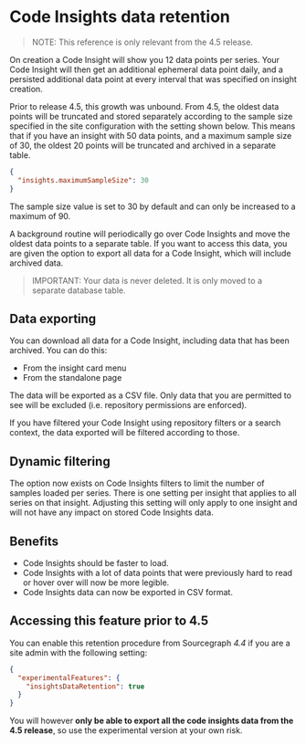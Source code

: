 # Code Insights data retention

> NOTE: This reference is only relevant from the 4.5 release.

On creation a Code Insight will show you 12 data points per series. 
Your Code Insight will then get an additional ephemeral data point daily, and a persisted additional data point at every interval that was specified on insight creation.

Prior to release 4.5, this growth was unbound. 
From 4.5, the oldest data points will be truncated and stored separately according to the sample size specified in the site configuration with the setting shown below.
This means that if you have an insight with 50 data points, and a maximum sample size of 30, the oldest 20 points will be truncated and archived in a separate table.

```json
{
  "insights.maximumSampleSize": 30 
}
```

The sample size value is set to 30 by default and can only be increased to a maximum of 90.  

A background routine will periodically go over Code Insights and move the oldest data points to a separate table. 
If you want to access this data, you are given the option to export all data for a Code Insight, which will include archived data.

> IMPORTANT: Your data is never deleted. It is only moved to a separate database table.

## Data exporting

You can download all data for a Code Insight, including data that has been archived. You can do this:

* From the insight card menu
* From the standalone page

The data will be exported as a CSV file. 
Only data that you are permitted to see will be excluded (i.e. repository permissions are enforced).

If you have filtered your Code Insight using repository filters or a search context, the data exported will be filtered according to those.

## Dynamic filtering

The option now exists on Code Insights filters to limit the number of samples loaded per series.
There is one setting per insight that applies to all series on that insight.
Adjusting this setting will only apply to one insight and will not have any impact on stored Code Insights data.

## Benefits

- Code Insights should be faster to load.
- Code Insights with a lot of data points that were previously hard to read or hover over will now be more legible.
- Code Insights data can now be exported in CSV format.

## Accessing this feature prior to 4.5

You can enable this retention procedure from Sourcegraph *4.4* if you are a site admin with the following setting:

```json
{
  "experimentalFeatures": {
    "insightsDataRetention": true
  }
}
```

You will however **only be able to export all the code insights data from the 4.5 release**, so use the experimental version at your own risk.